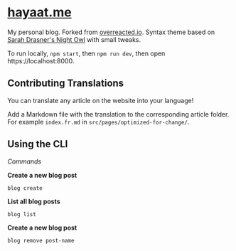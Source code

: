 # [hayaat.me](https://hayaat.js.org/)

My personal blog. Forked from [overreacted.io](https://github.com/gaearon/overreacted.io). Syntax theme based on [Sarah Drasner's Night Owl](https://github.com/sdras/night-owl-vscode-theme/) with small tweaks.

To run locally, `npm start`, then `npm run dev`, then open https://localhost:8000.

## Contributing Translations

You can translate any article on the website into your language!

Add a Markdown file with the translation to the corresponding article folder. For example `index.fr.md` in `src/pages/optimized-for-change/`.

## Using the CLI
*Commands*

**Create a new blog post**

`blog create`

**List all blog posts**

`blog list`

**Create a new blog post**

`blog remove post-name`

